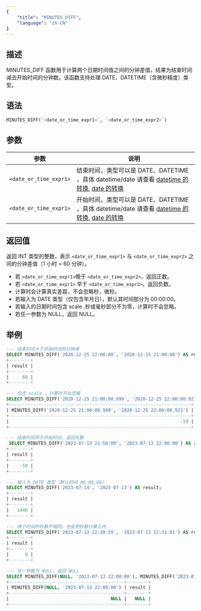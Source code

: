 ```yaml
---
{
    "title": "MINUTES_DIFF",
    "language": "zh-CN"
}
---
```


## 描述

MINUTES_DIFF 函数用于计算两个日期时间值之间的分钟差值，结果为结束时间减去开始时间的分钟数。该函数支持处理 DATE、DATETIME（含微秒精度）类型。

## 语法

```sql
MINUTES_DIFF(`<date_or_time_expr1>`, `<date_or_time_expr2>`)
```

## 参数

| 参数 | 说明 |
| ---- | ---- |
| ``<date_or_time_expr1>`` | 结束时间，类型可以是 DATE、DATETIME ，具体 datetime/date 请查看 [datetime 的转换](../../../../../current/sql-manual/basic-element/sql-data-types/conversion/datetime-conversion), [date 的转换](../../../../../current/sql-manual/basic-element/sql-data-types/conversion/date-conversion) |
| ``<date_or_time_expr1>`` | 开始时间，类型可以是 DATE、DATETIME ，具体 datetime/date 请查看 [datetime 的转换](../../../../../current/sql-manual/basic-element/sql-data-types/conversion/datetime-conversion), [date 的转换](../../../../../current/sql-manual/basic-element/sql-data-types/conversion/date-conversion) |

## 返回值

返回 INT 类型的整数，表示 `<date_or_time_expr1>` 与 `<date_or_time_expr2>` 之间的分钟差值（1 小时 = 60 分钟）。

- 若 `<date_or_time_expr1>`晚于 `<date_or_time_expr2>`，返回正数。
- 若 `<date_or_time_expr1>` 早于 `<date_or_time_expr2>`，返回负数。
- 计算时会计算真实差距，不会忽略秒，微秒。
- 若输入为 DATE 类型（仅包含年月日），默认其时间部分为 00:00:00。
- 若输入的日期时间包含 scale ,秒或毫秒部分不为零，计算时不会忽略。
- 若任一参数为 NULL，返回 NULL。

## 举例

```sql
--- 结束时间大于开始时间的分钟差
SELECT MINUTES_DIFF('2020-12-25 22:00:00', '2020-12-25 21:00:00') AS result;
+--------+
| result |
+--------+
|     60 |
+--------+

--- 包含 scale ，计算时不会忽略
SELECT MINUTES_DIFF('2020-12-25 21:00:00.999', '2020-12-25 22:00:00.923');
+--------------------------------------------------------------------+
| MINUTES_DIFF('2020-12-25 21:00:00.999', '2020-12-25 22:00:00.923') |
+--------------------------------------------------------------------+
|                                                                -59 |
+--------------------------------------------------------------------+

--- 结束时间早于开始时间，返回负数
 SELECT MINUTES_DIFF('2023-07-13 21:50:00', '2023-07-13 22:00:00') AS result;
+--------+
| result |
+--------+
|    -10 |
+--------+

--- 输入为 DATE 类型（默认时间 00:00:00）
SELECT MINUTES_DIFF('2023-07-14', '2023-07-13') AS result;
+--------+
| result |
+--------+
|   1440 |
+--------+

--- 两个时间的秒数不相同，也会把秒数计算入内
SELECT MINUTES_DIFF('2023-07-13 22:30:59', '2023-07-13 22:31:01') AS result;
+--------+
| result |
+--------+
|      0 |
+--------+

--- 任一参数为 NULL，返回 NULL
SELECT MINUTES_DIFF(NULL, '2023-07-13 22:00:00'), MINUTES_DIFF('2023-07-13 22:00:00', NULL) AS result;
+-------------------------------------------+--------+
| MINUTES_DIFF(NULL, '2023-07-13 22:00:00') | result |
+-------------------------------------------+--------+
|                                      NULL |   NULL |
+-------------------------------------------+--------+
```

